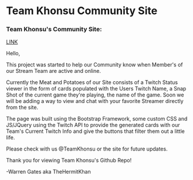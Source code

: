 # Team Khonsu Community Site
### Team Khonsu's Community Site:
[LINK](https://teamkhonsu.github.io/TeamKhonsu/)


Hello,

This project was started to help our Community know when Member's of our Stream Team are active and online.

Currently the Meat and Potatoes of our Site consists of a Twitch Status viewer in the form of cards populated with the Users Twitch Name, a Snap Shot of the current game they're playing, the name of the game. Soon we will be adding a way to view and chat with your favorite Streamer directly from the site.

The page was built using the Bootstrap Framework, some custom CSS and JS/JQuery using the Twitch API to provide the generated cards with our Team's Current Twitch Info and give the buttons that filter them out a little life.

Please check with us @TeamKhonsu or the site for future updates.

Thank you for viewing Team Khonsu's Github Repo!

-Warren Gates aka TheHermitKhan

